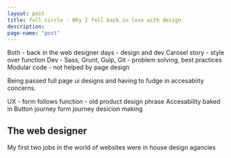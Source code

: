 ```yaml
---
layout: post
title: full circle - Why I fell back in love with design
description:
page-name: "post"
---
```


Both - back in the web designer days - design and dev
Carosel story - style over function
Dev - Sass, Grunt, Gulp, Git - problem solving, best practices
Modular code - not helped by page design

Being passed full page ui designs and having to fudge in accesabiity concerns.

UX - form follows function - old product design phrase
Accesability baked in
Button journey
form journey
desicion making


## The web designer

My first two jobs in the world of websites were in house design agancies
